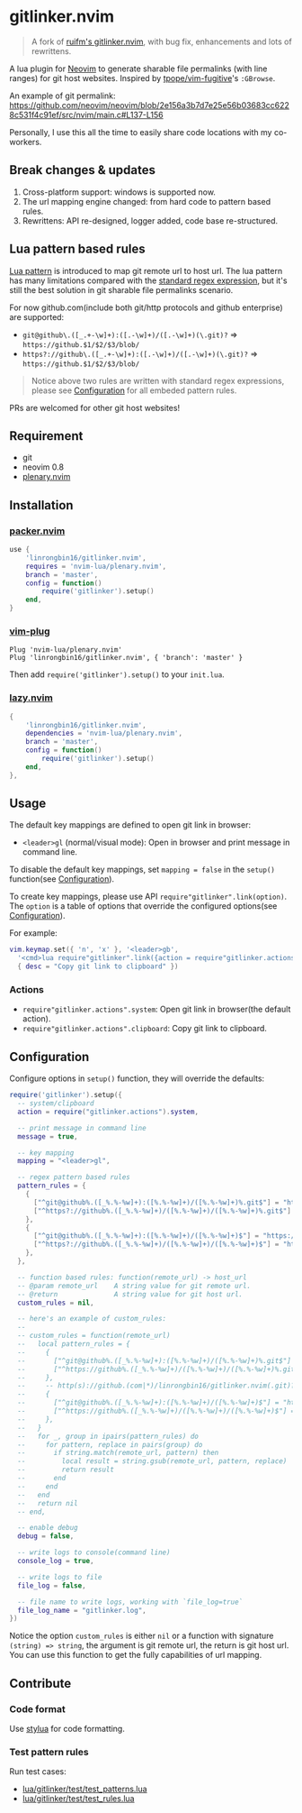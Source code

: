 # gitlinker.nvim

> A fork of [ruifm's gitlinker.nvim](https://github.com/ruifm/gitlinker.nvim), with
> bug fix, enhancements and lots of rewrittens.

A lua plugin for [Neovim](https://github.com/neovim/neovim) to generate sharable
file permalinks (with line ranges) for git host websites. Inspired by
[tpope/vim-fugitive](https://github.com/tpope/vim-fugitive)'s `:GBrowse`.

An example of git permalink:
<https://github.com/neovim/neovim/blob/2e156a3b7d7e25e56b03683cc6228c531f4c91ef/src/nvim/main.c#L137-L156>

Personally, I use this all the time to easily share code locations with my
co-workers.

## Break changes & updates

1. Cross-platform support: windows is supported now.
2. The url mapping engine changed: from hard code to pattern based rules.
3. Rewrittens: API re-designed, logger added, code base re-structured.

## Lua pattern based rules

[Lua pattern](https://www.lua.org/pil/20.2.html) is introduced to map git remote
url to host url. The lua pattern has many limitations compared with the [standard regex expression](https://en.wikipedia.org/wiki/Regular_expression),
but it's still the best solution in git sharable file permalinks scenario.

For now github.com(include both git/http protocols and github enterprise) are supported:

- `git@github\.([_.+-\w]+):([.-\w]+)/([.-\w]+)(\.git)?` => `https://github.$1/$2/$3/blob/`
- `https?://github\.([_.+-\w]+):([.-\w]+)/([.-\w]+)(\.git)?` => `https://github.$1/$2/$3/blob/`

> Notice above two rules are written with standard regex expressions, please see
> [Configuration](#configuration) for all embeded pattern rules.

PRs are welcomed for other git host websites!

## Requirement

- git
- neovim 0.8
- [plenary.nvim](https://github.com/nvim-lua/plenary.nvim)

## Installation

### [packer.nvim](https://github.com/wbthomason/packer.nvim)

```lua
use {
    'linrongbin16/gitlinker.nvim',
    requires = 'nvim-lua/plenary.nvim',
    branch = 'master',
    config = function()
        require('gitlinker').setup()
    end,
}
```

### [vim-plug](https://github.com/junegunn/vim-plug)

```vim
Plug 'nvim-lua/plenary.nvim'
Plug 'linrongbin16/gitlinker.nvim', { 'branch': 'master' }
```

Then add `require('gitlinker').setup()` to your `init.lua`.

### [lazy.nvim](https://github.com/folke/lazy.nvim)

```lua
{
    'linrongbin16/gitlinker.nvim',
    dependencies = 'nvim-lua/plenary.nvim',
    branch = 'master',
    config = function()
        require('gitlinker').setup()
    end,
},
```

## Usage

The default key mappings are defined to open git link in browser:

- `<leader>gl` (normal/visual mode): Open in browser and print message in command line.

To disable the default key mappings, set `mapping = false` in the `setup()`
function(see [Configuration](#configuration)).

To create key mappings, please use API `require"gitlinker".link(option)`.
The `option` is a table of options that override the configured options(see [Configuration](#configuration)).

For example:

```lua
vim.keymap.set({ 'n', 'x' }, '<leader>gb',
  '<cmd>lua require"gitlinker".link({action = require"gitlinker.actions".clipboard})<cr>',
  { desc = "Copy git link to clipboard" })
```

### Actions

- `require"gitlinker.actions".system`: Open git link in browser(the default action).
- `require"gitlinker.actions".clipboard`: Copy git link to clipboard.

## Configuration

Configure options in `setup()` function, they will override the defaults:

```lua
require('gitlinker').setup({
  -- system/clipboard
  action = require("gitlinker.actions").system,

  -- print message in command line
  message = true,

  -- key mapping
  mapping = "<leader>gl",

  -- regex pattern based rules
  pattern_rules = {
    {
      ["^git@github%.([_%.%-%w]+):([%.%-%w]+)/([%.%-%w]+)%.git$"] = "https://github.%1/%2/%3/blob/",
      ["^https?://github%.([_%.%-%w]+)/([%.%-%w]+)/([%.%-%w]+)%.git$"] = "https://github.%1/%2/%3/blob/",
    },
    {
      ["^git@github%.([_%.%-%w]+):([%.%-%w]+)/([%.%-%w]+)$"] = "https://github.%1/%2/%3/blob/",
      ["^https?://github%.([_%.%-%w]+)/([%.%-%w]+)/([%.%-%w]+)$"] = "https://github.%1/%2/%3/blob/",
    },
  },

  -- function based rules: function(remote_url) -> host_url
  -- @param remote_url    A string value for git remote url.
  -- @return              A string value for git host url.
  custom_rules = nil,

  -- here's an example of custom_rules:
  --
  -- custom_rules = function(remote_url)
  --   local pattern_rules = {
  --     {
  --       ["^git@github%.([_%.%-%w]+):([%.%-%w]+)/([%.%-%w]+)%.git$"] = "https://github.%1/%2/%3/blob/",
  --       ["^https://github%.([_%.%-%w]+)/([%.%-%w]+)/([%.%-%w]+)%.git$"] = "https://github.%1/%2/%3/blob/",
  --     },
  --     -- http(s)://github.(com|*)/linrongbin16/gitlinker.nvim(.git)? -> https://github.com/linrongbin16/gitlinker.nvim(.git)?
  --     {
  --       ["^git@github%.([_%.%-%w]+):([%.%-%w]+)/([%.%-%w]+)$"] = "https://github.%1/%2/%3/blob/",
  --       ["^https://github%.([_%.%-%w]+)/([%.%-%w]+)/([%.%-%w]+)$"] = "https://github.%1/%2/%3/blob/",
  --     },
  --   }
  --   for _, group in ipairs(pattern_rules) do
  --     for pattern, replace in pairs(group) do
  --       if string.match(remote_url, pattern) then
  --         local result = string.gsub(remote_url, pattern, replace)
  --         return result
  --       end
  --     end
  --   end
  --   return nil
  -- end,

  -- enable debug
  debug = false,

  -- write logs to console(command line)
  console_log = true,

  -- write logs to file
  file_log = false,

  -- file name to write logs, working with `file_log=true`
  file_log_name = "gitlinker.log",
})
```

Notice the option `custom_rules` is either `nil` or a function with signature
`(string) => string`, the argument is git remote url, the return is git host url.
You can use this function to get the fully capabilities of url mapping.

## Contribute

### Code format

Use [stylua](https://github.com/JohnnyMorganz/StyLua) for code formatting.

### Test pattern rules

Run test cases:

- [lua/gitlinker/test/test_patterns.lua](https://github.com/linrongbin16/gitlinker.nvim/blob/e73201d76686dc4e9fc160a0f20fe40fcbccd5a9/lua/gitlinker/test/test_patterns.lua#L1)
- [lua/gitlinker/test/test_rules.lua](https://github.com/linrongbin16/gitlinker.nvim/blob/e73201d76686dc4e9fc160a0f20fe40fcbccd5a9/lua/gitlinker/test/test_rules.lua#L1)

